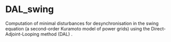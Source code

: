 # DAL_swing
Computation of minimal disturbances for desynchronisation in the swing equation (a second-order Kuramoto model of power grids) using the Direct-Adjoint-Looping method (DAL) .
